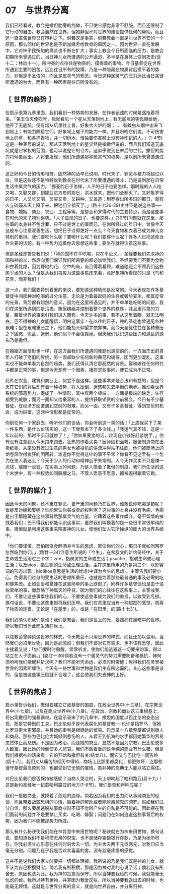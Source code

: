 # 07　与世界分离


我们已经看过，教会是撒但肋旁的荆棘，不只使它感觉非常不舒服，而且还限制了它行动的自由。教会虽然在世界，但她非但不对世界的建设提供任何的帮助，而且还一直宣告世界已在审判之下。倘若这是事实，倘若教会一直是叫世界不安的一个原因，那么同样的世界也是不断加痛苦给教会的原因之一。因为世界一直在发展中，它对神子民所加的痛苦也不断在扩大；事实上教会今日所面临的压力，是教会初期所未曾遇过的，当日神儿女所遭遇的公开逼迫，多半是在身体上受到攻击(徒十二；林后十一)，所冲突的点往往是物质的、摸得着的事物。今日基督徒在世界所遇到主要的困苦，远比往日所有的狡猾，乃是一种隐藏在物质背后摸不着的势力，非但是不圣洁的，而且是属灵气的邪恶。今日这种属灵气的压力远比当日圣徒所遭遇的为大，而且有一种因素是往日所没有的。



## 〖 世界的趋势 〗

在启示录第九章里面，我们看到一种情势的发展，在作者记述的时候是遥指着将来。「第五位天使吹号，我就看见一个星从天落到地上；有无底坑的钥匙赐给他，他开了无底坑。便有烟从坑里往上冒，好象大火炉的烟；……有蝗虫从烟中出来飞到地上；有能力赐给它们，好象地上蝎子的能力一样。并且吩咐它们说，不可伤害地上的草，和各样青物，并一切树木，惟独要伤害额上没有神印记的人。」(1-4节)这是一种表号的说法，那从天落到地上的星显然是指撒但说的，而且我们知道无底坑就是它掌权的范围，也可以说是它的仓库。这似乎说到在末后的世代，撒但的势力将倾巢而出，人将要发现，他们所遭遇那种属灵气的权势，是以前所未曾遭遇过的。

这正好和今日的情形相符。固然神的话早已说明，时代末了，罪恶与暴力将超过以往，但是这些还不是特特说到教会在时代末了所要遭遇的搏斗，乃是说到那在日常生活中属灵气的压力。「挪亚的日子怎样，人子的日子也要怎样。那时候的人人吃又喝，又娶又嫁，到挪亚进方舟的那日，洪水就来，把他们全都灭了。又好象罗得的日子，人又吃又喝，又买又卖，又耕种，又盖造；到罗得出所多玛的那日，就有火与硫磺从天上降下来，把他们全都灭了。」(路十七26-29)主并不是说这些事──食物、婚姻、商业、农业、工程等等，是挪亚和罗得时代的主要特点，而是这些事在时代的末了特别得势。「人子显现的日子，也要这样。」(30节)问题就在这里，那些事的本身并不包含罪，只不过是世上的事而已。在你所经过的年日中，曾像今天这般专心注意改善生活，想把日子过得更好一点么？今天食物和衣着已成为神儿女特别的重担。我们要吃什么呢？要喝什么呢？我们要穿什么呢？许多人已把这些当作主要的话题。有一种势力迫着你去思想这些事；要生存就得注意这些事。

但是圣经却警告我们说：「神的国不在乎吃喝，只在乎公义。」圣经要我们先求神的国和神的义，然后向我们保证我们所需要的都必加给我们。圣经要我们不要为食物和衣着忧虑，因为野地的花、空中的鸟，尚且得着看顾，难道祂还会不顾我们这些属乎祂的人么？但是从我们每每为这些事焦虑来看，竟好象神所看顾的只是飞鸟和花草，而非我们！

这一点，我们需要特别着重的来说，要知道这种情形是反常的。今天表现在许多基督徒中间那种对吃喝的过分注意，无论是为着最起码的生存或奢华宴乐，都属反常的光景，背后都有超然的意义。因为在这里所遇见的，并不单单是吃喝的问题，我们在这里所遇到的是污鬼、撒但编组并控制着整个世界的秩序，并且用污鬼的力量，藉着世界的事来引我们进入圈套。今天许多的事，若不从这里着眼，就无法明白。巴不得神的儿女能醒悟，明白这事实！在以往的日子，神的圣徒也曾遇见各种艰难；但在艰难重压之下，他们能抬头仰望并依靠神。而今天圣徒往往在各种重压之下困惑、慌乱、迷惘，他们似乎不会信靠祂。但愿我们认识这些压力和混乱的源头乃是撒但。

在婚姻方面情形也一样，在这方面我们所遭遇的难题也是空前的。一方面杰出的青年人打破了老旧的传统，另一面却缺少任何新的典范和辅导，因而更加混乱。这事实也不能单单看为自然的趋势，我们还得认清它那超然的背景。娶和嫁在任何时代中都是正常的事，但是今天却有一个因素，播在这些事间，使它成为不正常。

此外在农业、建筑和商业上，何尝不是这样。这些事本来是合法和有益的，但是今天在它们的背后却有着一种权势，将人压倒、迷惑和失去平衡的地步。推动看世界系统的邪恶势力，促成了一种情形，其中有两个极端：一方面是极端的缺乏，生存都受到威胁；而另一面却又给豪富的人，提供获取钜资的空前机会。今日有不少基督徒，在经济方面遭遇到空前的艰难，而另一面，又有许多基督徒，得到空前的机会，成为巨富。这两种情形都是反常的。

你到任何一个家庭去，听听他们的谈话，你会听到这一类的话：「上周我买下了某一件东西，是什么价钱买的，这一下使我省下了多少钱。」「我运气真不错，这是一年以前的，那时不买可就惨了！」「你如果要卖的话，趁现在价钱好赶紧脱手。」你有没有注意到人今天跑来跑去，狂热的作着买卖？医师囤积面粉，服装制造商在出卖纸张，从来没有摸过生意的男女也被投机的洪流冲得站不住脚。他们被商场上的龙卷风吹得疯狂的团团转。难道你不觉得这样的事不平常？你看不见这里有一个势力在使人着迷么？今天不少人的行动和精神近乎失常的。人今天作买卖不只是赚一点钱，或赔一点钱，在买卖上的问题，乃是人摸着了撒但的制度。我们所生活的这个末世中，有一种权势如同脱缰之马，不管人愿意不愿意，都被逼得跟着它跑。



## 〖 世界的媒介 〗

因此今天的问题，还不重在罪恶，更严重的问题乃在世界，谁敢说你吃喝是错呢？谁能反对嫁和娶呢？谁能否认你买或卖的权利呢？这些事的本身并没有毛病，毛病是出于那隐藏在这些事背后那属灵气的力量，它藉着这些事作媒介，毫不留情的摧残着我们；巴不得我们都能认识这事实，虽然我们叫摸着的是一些很平常很单纯的事，撒但就是利用这些事来陷害神的儿女，使他们坠入它所操纵的庞大的世界系统中。

「你们要谨慎，恐怕因贪食醉酒并今生的思虑，累住你们的心，那日子就如同网罗忽然临到你们。」(路廿一34)注意主所说的「今生」，在希腊文的新约圣经中，关于生命或生活用过三个字：zoe，指属灵的生命或生活；psuche，指魂生命或心理生活；以及bios，指生物的生命或生理生活。主在这里所用的乃是第三个，以形容词的形态出现；biotikos意思是生活的忧虑(中译为今生的思虑)。主警告我们要小心，免得我们过分的受生活的思虑所重压，也就是为着那些最普通的事及必需的吃和穿焦虑。正如亚当和夏娃在这些简单的事上跌倒了，同样许多基督徒也是由于这些简单的事，而忽略了神属天的呼召。因为我们的心往往在这些事上，主警戒我们，不要让这些事累住我们的心，不要使这些事成为我们的重担，以致受到亏损。换句话说，不要让这些重担将我们压垮。我们在灵里应当有一种超然的感觉，脱离了物质的连累，无论是「在屋里」的，或是「在田里」的(路十七31)。

我们必须认识我们是谁！我们是教会，我们是世上的光，要照亮在黑暗中的世界。所以我们当为此而生活在世上。

以往教会曾弃绝这世界的样式。今天教会不只用世界的样式，而且还加以滥用。当然我们必须用世物，因为是必须的；但我们不该对它有需求，也不该有愿望，因此主接着又说：「你们要时时儆醒，常常祈求，使你们能逃避这一切要来的事，得以站立在人子面前。」(路廿一36)倘若没有一个属灵气的势力需要防备和抵抗，神何须吩咐我们儆醒并祈求呢？我们不能听凭命运，必须时时儆醒；免得我们在灵里被世界的因素所缠住。今天有一些世事和世物是我们生存所必需的。关心这些事是该的，但是被这些事压倒就不合理了，这会使我们失去神的上好。



## 〖 世界的焦点 〗

启示录告诉我们，撒但要建立它敌基督的国度，在政治世界中(十三章)、在宗教世界中(十七章)，以及在商业世界中(十八章)。在政治、宗教和商业这三重根基上，将出现撒但的强暴霸权。在启示录末了的几章中，撒但的国度以巴比伦的姿态出现，那是它特别的工具，巴比伦似乎是代表腐化的基督教──也许是指罗马，但她比罗马更大更邪恶，并且她的审判是根据她的贸易。启示录十八章整章都说到商人和商品。那些为巴比伦大城倾倒悲伤的人，从君王到航海的水手都因她繁华的贸易忽然停止而悲伤。不是因为政治，而是她的商业，显然不是因为宗教，巴比伦使多人致富，因此她的倾倒使多人悲哀。我们不敢着重的说单纯的商业有什么错，但是我们根据神的话来看，它的开始和撒但有关(结廿八)，而它又与巴比伦一同告终(启十八)，我们又从痛苦的经历中得知，商场上比那里都腐化，都更败坏，连那些谨守基督最高原则的，也都受到它无情的摧残，若非神的恩典无人能以站立得住。

对巴比伦我们是否保持敏感呢？当商人哭泣时，天上却响起了哈利路亚(启十九)！这是新约圣经唯一记载哈利路亚的地方(1-6节)，我们是否和声响应呢？

我们一接触商业，就摸着了危险的边缘。倘若因为我们的出力而从事纯商业的经营，而且带着战兢恐惧的心情，靠着神的帮助或者能脱离魔鬼的网罗。假如我们过分自信，那么要想逃脱从事商业时不知不觉所产生的自私是不可能的。因此摆在我们面前的问题并不是要禁止买卖、吃喝、嫁娶；问题乃在如何逃避这些事背后的权势，因为我们不能被那势力所胜。

那么有什么秘诀使我们能在神旨意中来用世物呢？秘诀就在为神来用世物，换句话说，要知道我们不是积攒无用的财宝，也不是储存钜额银行存款，乃是为祂所积存。你我必须甘心乐意在任何时刻舍去一切，为主舍去两千元或两元，对我们应当毫无分别。问题乃在乎我是否欢欢喜喜的舍。没有丝毫疼惜的感觉。

这并不是说我们大家立时要把一切都处理掉，我所说的乃是我们既是神的儿女，就不该为自己积攒财宝。倘若我有所积攒，那是因为神对我的心说了话；倘若我有所舍去，原因也该为此。我为神的旨意而保守，所以当神要我给的时候，我就能毫无忧虑的给。我所以持有世物，并非因为我爱这些，所以当神要我送出去的时候，也能毫无顾惜。这就是与世界分离的意义，就是向世界自由，并分离归神。